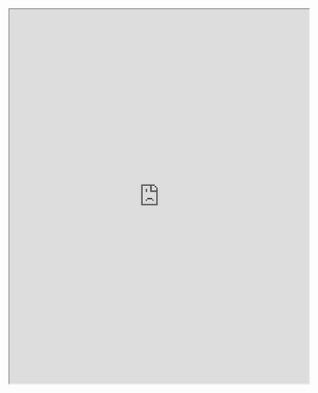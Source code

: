 <iframe src="https://thunkable.site/w/RVsSR2UnE" height="750" width="600" title="Shroomy Web App"></iframe>
